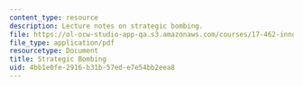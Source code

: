 ```yaml
---
content_type: resource
description: Lecture notes on strategic bombing.
file: https://ol-ocw-studio-app-qa.s3.amazonaws.com/courses/17-462-innovation-in-military-organizations-fall-2005/4bb1e0fe2916b31b57ede7e54bb2eea8_lec3.pdf
file_type: application/pdf
resourcetype: Document
title: Strategic Bombing
uid: 4bb1e0fe-2916-b31b-57ed-e7e54bb2eea8
---
```

